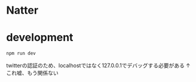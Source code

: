 # Natter

# development
```bash
npm run dev
```

twitterの認証のため、localhostではなく127.0.0.1でデバッグする必要がある
↑これ嘘、もう関係ない